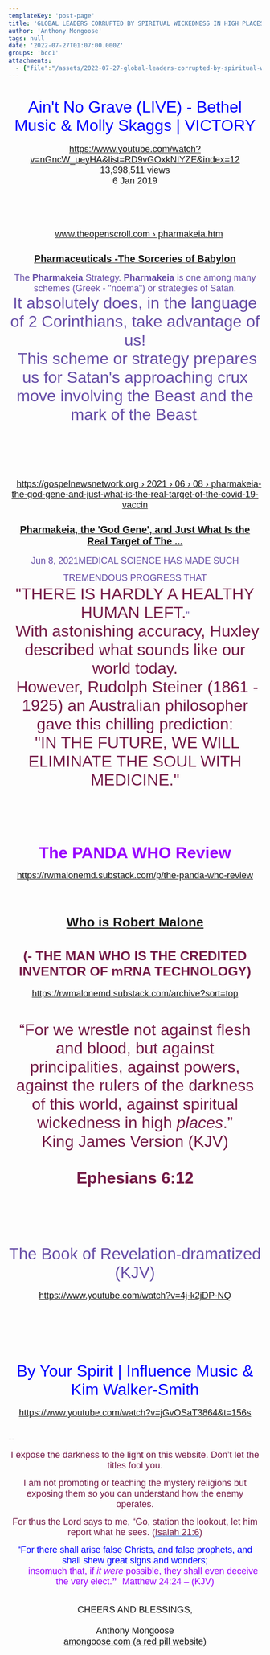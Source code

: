 ```yaml
---
templateKey: 'post-page'
title: 'GLOBAL LEADERS CORRUPTED BY SPIRITUAL WICKEDNESS IN HIGH PLACES'
author: 'Anthony Mongoose'
tags: null
date: '2022-07-27T01:07:00.000Z'
groups: 'bcc1'
attachments:
  - {"file":"/assets/2022-07-27-global-leaders-corrupted-by-spiritual-wickedness-in-high-places/PANDA_WHO_Review.pdf","fileName":"PANDA_WHO_Review"}
---
```

<html><head></head><body><div dir="ltr"><div class="gmail_default" style="font-family:tahoma,sans-serif;font-size:small;text-align:center">
<h1><span style="color:rgb(0,0,255)"><font size="6"><span style="font-weight:normal">Ain't No Grave (LIVE) - Bethel Music &amp; Molly Skaggs | VICTORY</span></font></span></h1>

<div><font size="4"><a href="https://www.youtube.com/watch?v=nGncW_ueyHA&amp;list=RD9vGOxkNIYZE&amp;index=12" target="_blank">https://www.youtube.com/watch?v=nGncW_ueyHA&amp;list=RD9vGOxkNIYZE&amp;index=12</a><br></font></div><div>
<div id="m_-7862864050015731514gmail-count"><font size="4"><span><span>13,998,511 views</span></span></font></div><div id="m_-7862864050015731514gmail-info-strings"><font size="4"><span id="m_-7862864050015731514gmail-dot"></span><span>6 Jan 2019</span></font></div>

<font size="4"></font></div><div><br></div><div><br></div><div><br></div><h2 id="m_-7862864050015731514m_1766743318599943928m_-8058204558968693815m_-1336132189081231913m_-5888772212890435697m_-5516670522701806091gmail-:pb"><span style="color:rgb(153,0,255)"></span></h2><h2 id="m_-7862864050015731514m_1766743318599943928m_-8058204558968693815m_-1336132189081231913m_-5888772212890435697m_-5516670522701806091gmail-:pb">
</h2><div><div><div><font size="4"><span><a href="https://duckduckgo.com/?q=PHARMAKEIA%20IMAGES%20site%3Awww.theopenscroll.com&amp;t=ffab&amp;atb=v192-1" rel="noopener" title="Search domain theopenscroll.com" target="_blank"><img src="https://external-content.duckduckgo.com/ip3/www.theopenscroll.com.ico" width="16" height="16"></a></span><a href="http://www.theopenscroll.com/pharmakeia.htm" rel="noopener" target="_blank"><span>www.theopenscroll.com</span><span>&nbsp;›&nbsp;pharmakeia.htm</span></a></font></div></div><div><h2><span style="color:rgb(103,78,167)"><a href="http://www.theopenscroll.com/pharmakeia.htm" rel="noopener" target="_blank"><span>Pharmaceuticals -The Sorceries of Babylon</span></a></span></h2></div><div><div><span style="color:rgb(103,78,167)"><font size="4"><span>The <b>Pharmakeia</b> Strategy. <b>Pharmakeia</b>
 is one among many schemes (Greek - "noema") or strategies of Satan. <br></span></font></span></div><div><font size="6"><span style="color:rgb(103,78,167)"><span>It 
absolutely does, in the language of 2 Corinthians, take advantage of us!</span></span></font></div><div><span style="color:rgb(103,78,167)"><font size="4"><span><font size="6">&nbsp;This scheme or strategy prepares us for Satan's approaching crux move 
involving the Beast and the mark of the Beast</font>.</span></font></span></div></div></div>

<h2 id="m_-7862864050015731514m_1766743318599943928m_-8058204558968693815m_-1336132189081231913m_-5888772212890435697m_-5516670522701806091gmail-:pb"><br></h2><div><br></div><h2 id="m_-7862864050015731514m_1766743318599943928m_-8058204558968693815m_-1336132189081231913m_-5888772212890435697m_-5516670522701806091gmail-:pb">
</h2><div><div><div><span></span><a href="https://gospelnewsnetwork.org/2021/06/08/pharmakeia-the-god-gene-and-just-what-is-the-real-target-of-the-covid-19-vaccines-that-were-rushed-into-production-and-forced-on-us/" rel="noopener" target="_blank"><span>
<font size="4"><span></span></font></span></a><font size="4"><a href="https://duckduckgo.com/?q=PHARMAKEIA%20IMAGES+site:gospelnewsnetwork.org&amp;t=ffab&amp;atb=v192-1" rel="noopener" title="Search domain gospelnewsnetwork.org" target="_blank"><img src="https://external-content.duckduckgo.com/ip3/gospelnewsnetwork.org.ico" width="16" height="16"></a><a href="https://gospelnewsnetwork.org/2021/06/08/pharmakeia-the-god-gene-and-just-what-is-the-real-target-of-the-covid-19-vaccines-that-were-rushed-into-production-and-forced-on-us/" rel="noopener" target="_blank"><span>https://gospelnewsnetwork.org</span><span>&nbsp;›&nbsp;2021 › 06 › 08 › pharmakeia-the-god-gene-and-just-what-is-the-real-target-of-the-covid-19-vaccin</span></a></font>

</div></div><div><h2><a href="https://gospelnewsnetwork.org/2021/06/08/pharmakeia-the-god-gene-and-just-what-is-the-real-target-of-the-covid-19-vaccines-that-were-rushed-into-production-and-forced-on-us/" rel="noopener" target="_blank"><span>Pharmakeia, the 'God Gene', and Just What Is the Real Target of The ...</span></a></h2></div><div><div><span style="color:rgb(103,78,167)"><font size="4"><span>Jun 8, 2021</span><span>MEDICAL
 SCIENCE HAS MADE SUCH TREMENDOUS PROGRESS THAT<span style="color:rgb(116,27,71)"><font size="6"> <br></font></span></span></font></span></div><div><span style="color:rgb(103,78,167)"><font size="4"><span><span style="color:rgb(116,27,71)"><font size="6">"THERE IS HARDLY A 
HEALTHY HUMAN LEFT.</font></span>"</span></font></span></div><div><span style="color:rgb(116,27,71)"><font size="6"><span>&nbsp;With astonishing accuracy, Huxley described what 
sounds like our world today.</span></font></span></div><div><span style="color:rgb(116,27,71)"><font size="6"><span>&nbsp;However, Rudolph Steiner (1861 - 1925) an 
Australian philosopher gave this chilling prediction:</span></font></span></div><div><font size="6"><span style="color:rgb(116,27,71)"><span>&nbsp;"IN THE FUTURE, WE
 WILL ELIMINATE THE SOUL WITH MEDICINE."</span></span></font></div></div></div>

<h2 id="m_-7862864050015731514m_1766743318599943928m_-8058204558968693815m_-1336132189081231913m_-5888772212890435697m_-5516670522701806091gmail-:pb"><br></h2><div><br></div><h2 id="m_-7862864050015731514m_1766743318599943928m_-8058204558968693815m_-1336132189081231913m_-5888772212890435697m_-5516670522701806091gmail-:pb"><span style="color:rgb(153,0,255)"><font size="6">The PANDA WHO Review</font></span></h2><div><font size="4"><a href="https://rwmalonemd.substack.com/p/the-panda-who-review" target="_blank">https://rwmalonemd.substack.com/p/the-panda-who-review</a><br></font></div><div><br></div><div><br></div><div>
<h1><a href="https://rwmalonemd.substack.com" target="_blank">Who is Robert Malone</a> <br></h1><h1><span style="color:rgb(116,27,71)">(- THE MAN WHO IS THE CREDITED INVENTOR OF mRNA TECHNOLOGY)</span><br></h1>

</div><div><font size="4"><a href="https://rwmalonemd.substack.com/archive?sort=top" target="_blank">https://rwmalonemd.substack.com/archive?sort=top</a></font></div><div><br></div><div><br></div><div>

<div></div>
<p><span style="color:rgb(116,27,71)"><font size="6">“For we wrestle not against flesh and
 blood, but against principalities, against powers, against the rulers 
of the darkness of this world, against spiritual wickedness in high <i>places</i>.”
<br>King James Version (KJV)</font></span></p><p><span style="color:rgb(116,27,71)"><font size="6">
</font></span></p><h1><font size="6"><span style="color:rgb(116,27,71)">Ephesians 6:12</span></font></h1><div><br></div><div><br></div><div><br></div><div><br></div><div>
<h1><span style="color:rgb(103,78,167)"><span style="font-weight:normal"><font size="6">The Book of Revelation-dramatized (KJV)</font></span></span></h1>

</div><div><font size="4"><a href="https://www.youtube.com/watch?v=4j-k2jDP-NQ" target="_blank">https://www.youtube.com/watch?v=4j-k2jDP-NQ</a></font></div><div><font size="4"><br></font></div><div><font size="4"><br></font></div><div><font size="4"><br></font></div><div><font size="4"><br></font></div><div>
<h1><span style="color:rgb(0,0,255)"><font size="6"><span style="font-weight:normal">By Your Spirit | Influence Music &amp; Kim Walker-Smith</span></font></span></h1>

</div>



</div><div><font size="4"><a href="https://www.youtube.com/watch?v=jGvOSaT3864&amp;t=156s" target="_blank">https://www.youtube.com/watch?v=jGvOSaT3864&amp;t=156s</a></font></div><div><br></div>

</div><br>-- <br><div dir="ltr" data-smartmail="gmail_signature"><div dir="ltr"><div><p style="font-family:tahoma,sans-serif;text-align:center;color:rgb(136,136,136)"><span style="color:rgb(116,27,71)"><font size="4" face="tahoma, sans-serif">I expose the darkness to the light on this website. Don’t let the titles fool you.</font></span></p><p style="font-family:tahoma,sans-serif;text-align:center;color:rgb(136,136,136)"><span style="color:rgb(116,27,71)"><font size="4" face="tahoma, sans-serif">I am not promoting or teaching the mystery religions but exposing them so you can understand how the enemy operates.</font></span></p><p style="color:rgb(34,34,34);font-family:tahoma,sans-serif;text-align:center"><font size="4" face="tahoma, sans-serif"><font color="#741b47">For thus the Lord says to me, “Go, station the lookout, let him report what he sees. (</font><a href="https://www.kingjamesbibleonline.org/Isaiah-21-6/" style="color:rgb(17,85,204)" target="_blank"><font color="#741b47">Isaiah 21:6</font></a><font color="#741b47">)</font></font></p><p style="color:rgb(136,136,136)"><span style="font-family:tahoma,sans-serif;text-align:center"><span style="color:rgb(116,27,71)"></span></span></p><p style="color:rgb(34,34,34);font-family:tahoma,sans-serif;text-align:center"><font size="4" face="tahoma, sans-serif"><font color="#741b47"><font size="4" face="tahoma, sans-serif"><font color="#888888"><font size="4" face="tahoma, sans-serif"><font color="#741b47"><font color="#888888"><span style="color:rgb(0,0,255)"><font size="6"><font size="4">“For there shall arise false Christs, and false prophets, and shall shew great signs and wonders;<span></span></font><b><span style="font-size:small"><font size="4"></font><br>&nbsp; &nbsp; &nbsp; &nbsp;&nbsp;&nbsp;<font size="4" face="tahoma, sans-serif"><font color="#888888"><font size="4" face="tahoma, sans-serif"><font color="#741b47"><font color="#888888"><span style="color:rgb(0,0,255)"><font size="6"><b><font size="4"><span style="color:rgb(153,0,255)"><span style="font-weight:normal">insomuch that,</span></span><span></span><span><span style="font-weight:normal">&nbsp;</span></span><span style="color:rgb(153,0,255)"><span></span><span><span style="font-weight:normal"></span></span><span style="font-weight:normal">if&nbsp;</span><i><span style="font-weight:normal">it were</span></i><span style="font-weight:normal">&nbsp;possible</span></span><span><span style="color:rgb(153,0,255)"><span style="font-weight:normal">,</span></span></span><span style="color:rgb(153,0,255)"><span><span style="font-weight:normal">&nbsp;</span></span><span style="font-weight:normal">they shall&nbsp;</span><span><span style="font-weight:normal">even&nbsp;</span></span><span style="font-weight:normal">deceive the very elect.</span></span></font></b><font size="4"><span style="color:rgb(153,0,255)">”</span></font><span style="font-size:small">&nbsp;&nbsp;<span style="color:rgb(153,0,255)">&nbsp;</span></span></font><span style="font-weight:normal"><span style="color:rgb(153,0,255)"><font size="4">Matthew 24:24 – (</font><font size="4"><span style="font-size:small"></span>KJV)</font></span></span></span></font></font></font></font></font></span></b></font></span></font></font></font></font></font></font></font></p></div><div style="text-align:center"><font size="4" face="tahoma, sans-serif"><br></font></div><div style="text-align:center"><font size="4" face="tahoma, sans-serif">CHEERS AND BLESSINGS,</font></div><div style="text-align:center"><font size="4" face="tahoma,sans-serif"><br></font></div><div style="text-align:center"><font size="4" face="tahoma,sans-serif">Anthony Mongoose</font></div><div style="text-align:center"><font face="tahoma,sans-serif"><a href="https://amongoose.com" target="_blank"><font size="4">amongoose.com (a red pill website)</font></a><br></font></div></div></div></div>
</body></html>